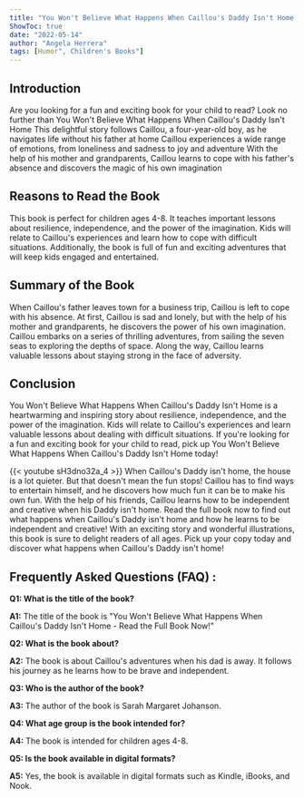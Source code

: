 ```yaml
---
title: "You Won't Believe What Happens When Caillou's Daddy Isn't Home - Read the Full Book Now!"
ShowToc: true 
date: "2022-05-14"
author: "Angela Herrera" 
tags: [Humor", Children's Books"]
---
```

## Introduction

Are you looking for a fun and exciting book for your child to read? Look no further than You Won't Believe What Happens When Caillou's Daddy Isn't Home This delightful story follows Caillou, a four-year-old boy, as he navigates life without his father at home Caillou experiences a wide range of emotions, from loneliness and sadness to joy and adventure With the help of his mother and grandparents, Caillou learns to cope with his father's absence and discovers the magic of his own imagination 

## Reasons to Read the Book

This book is perfect for children ages 4-8. It teaches important lessons about resilience, independence, and the power of the imagination. Kids will relate to Caillou's experiences and learn how to cope with difficult situations. Additionally, the book is full of fun and exciting adventures that will keep kids engaged and entertained. 

## Summary of the Book

When Caillou's father leaves town for a business trip, Caillou is left to cope with his absence. At first, Caillou is sad and lonely, but with the help of his mother and grandparents, he discovers the power of his own imagination. Caillou embarks on a series of thrilling adventures, from sailing the seven seas to exploring the depths of space. Along the way, Caillou learns valuable lessons about staying strong in the face of adversity. 

## Conclusion

You Won't Believe What Happens When Caillou's Daddy Isn't Home is a heartwarming and inspiring story about resilience, independence, and the power of the imagination. Kids will relate to Caillou's experiences and learn valuable lessons about dealing with difficult situations. If you're looking for a fun and exciting book for your child to read, pick up You Won't Believe What Happens When Caillou's Daddy Isn't Home today!

{{< youtube sH3dno32a_4 >}} 
When Caillou's Daddy isn't home, the house is a lot quieter. But that doesn't mean the fun stops! Caillou has to find ways to entertain himself, and he discovers how much fun it can be to make his own fun. With the help of his friends, Caillou learns how to be independent and creative when his Daddy isn't home. Read the full book now to find out what happens when Caillou's Daddy isn't home and how he learns to be independent and creative! With an exciting story and wonderful illustrations, this book is sure to delight readers of all ages. Pick up your copy today and discover what happens when Caillou's Daddy isn't home!

## Frequently Asked Questions (FAQ) :
**Q1: What is the title of the book?**

**A1:** The title of the book is "You Won't Believe What Happens When Caillou's Daddy Isn't Home - Read the Full Book Now!"

**Q2: What is the book about?**

**A2:** The book is about Caillou's adventures when his dad is away. It follows his journey as he learns how to be brave and independent.

**Q3: Who is the author of the book?**

**A3:** The author of the book is Sarah Margaret Johanson.

**Q4: What age group is the book intended for?**

**A4:** The book is intended for children ages 4-8.

**Q5: Is the book available in digital formats?**

**A5:** Yes, the book is available in digital formats such as Kindle, iBooks, and Nook.



